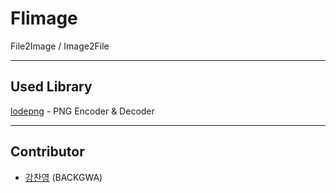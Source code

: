 # Flimage
File2Image / Image2File

---

## Used Library
[lodepng](https://github.com/lvandeve/lodepng) - PNG Encoder & Decoder

---

## Contributor
- [강찬영](https://github.com/BackGwa/) (BACKGWA)